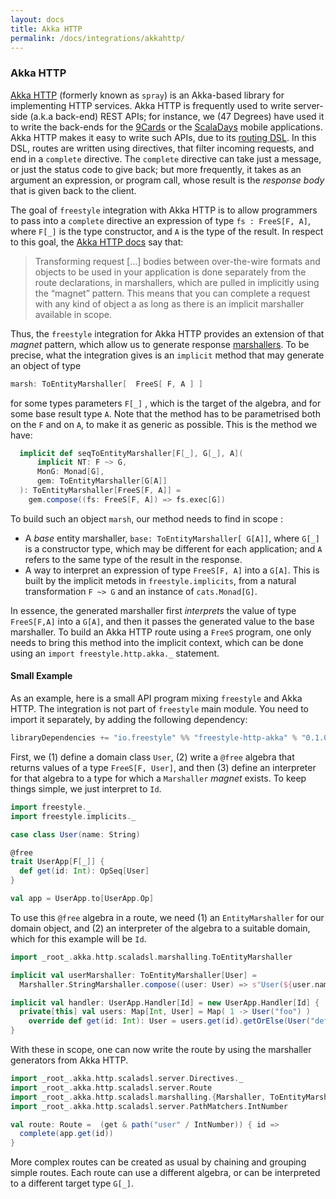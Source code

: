 ```yaml
---
layout: docs
title: Akka HTTP
permalink: /docs/integrations/akkahttp/
---
```


### Akka HTTP

[Akka HTTP](http://doc.akka.io/docs/akka-http/10.0.5/java/http/introduction.html) (formerly known as `spray`) is an Akka-based library for implementing HTTP services.
Akka HTTP is frequently used to write server-side (a.k.a back-end) REST APIs; for instance, we (47 Degrees) have used it to write the back-ends
for the [9Cards](https://github.com/47deg/nine-cards-backend) or the [ScalaDays](http://scaladays.org/) mobile applications.
Akka HTTP makes it easy to write such APIs, due to its [routing DSL](http://doc.akka.io/docs/akka-http/10.0.5/java/http/introduction.html).
In this DSL, routes are written using directives, that filter incoming requests, and end in a `complete` directive.
The `complete` directive can take just a message, or just the status code to give back; but more frequently, it takes as an argument
an expression, or program call, whose result is the _response body_ that is given back to the client.

The goal of `freestyle` integration with Akka HTTP is to allow programmers to pass into a `complete` directive an expression of type `fs : FreeS[F, A]`, 
where `F[_]` is the type constructor, and  `A` is the type of the result. In respect to this goal,
the [Akka HTTP docs](http://doc.akka.io/docs/akka-http/10.0.5/java/http/introduction.html#routing-dsl-for-http-servers) say that:

> Transforming request [...] bodies between over-the-wire formats and objects to be used in your application
> is done separately from the route declarations, in marshallers, which are pulled in implicitly using the “magnet” pattern.
> This means that you can complete a request with any kind of object a as long as there is an implicit marshaller available in scope.

Thus, the `freestyle` integration for Akka HTTP provides an extension of that _magnet_ pattern, which allow us to generate
response [marshallers](http://doc.akka.io/docs/akka-http/current/scala/http/common/marshalling.html).
To be precise, what the integration gives is an `implicit` method that may generate an object of type

```Scala
marsh: ToEntityMarshaller[  FreeS[ F, A ] ]
```
for some types parameters `F[_]` , which is the target of the algebra, and for some base result type `A`.
Note that the method has to be parametrised both on the `F` and on `A`, to make it as generic as possible.
This is the method we have:

```Scala
  implicit def seqToEntityMarshaller[F[_], G[_], A](
      implicit NT: F ~> G,
      MonG: Monad[G],
      gem: ToEntityMarshaller[G[A]]
  ): ToEntityMarshaller[FreeS[F, A]] =
    gem.compose((fs: FreeS[F, A]) => fs.exec[G])
```

To build such an object `marsh`, our method needs to find in scope :

* A _base_ entity marshaller, `base: ToEntityMarshaller[ G[A]]`, where `G[_]` is a constructor type, which may be different for each application; 
  and `A` refers to the same type of the result in the response.
* A way to interpret an expression of type `FreeS[F, A]` into a `G[A]`. This is built by the implicit metods in
  `freestyle.implicits`, from a natural transformation `F ~> G` and an instance of `cats.Monad[G]`.

In essence, the generated marshaller first _interprets_ the value of type `FreeS[F,A]` into a `G[A]`, and then it passes the generated
value to the base marshaller. To build an Akka HTTP route using a `FreeS` program, one only needs to bring this method into the implicit context, which can be done using an
`import freestyle.http.akka._` statement.

#### Small Example

As an example, here is a small API program mixing `freestyle` and Akka HTTP. The integration is not part of `freestyle` main module.
You need to import it separately, by adding the following dependency: 

```scala
libraryDependencies += "io.freestyle" %% "freestyle-http-akka" % "0.1.0"
```

First, we (1) define a domain class `User`, (2) write
a `@free` algebra that returns values of a type `FreeS[F, User]`, and then (3) define an interpreter for that algebra to a type for 
which a `Marshaller` _magnet_ exists. To keep things simple, we just interpret to `Id`.

```Scala
import freestyle._
import freestyle.implicits._

case class User(name: String)

@free
trait UserApp[F[_]] {
  def get(id: Int): OpSeq[User]
}

val app = UserApp.to[UserApp.Op]
```

To use this `@free` algebra in a route, we need (1) an `EntityMarshaller` for our domain object,
and (2) an interpreter of the algebra to a suitable domain, which for this example will be `Id`.

```Scala
import _root_.akka.http.scaladsl.marshalling.ToEntityMarshaller

implicit val userMarshaller: ToEntityMarshaller[User] =
  Marshaller.StringMarshaller.compose((user: User) => s"User(${user.name})")

implicit val handler: UserApp.Handler[Id] = new UserApp.Handler[Id] {
  private[this] val users: Map[Int, User] = Map( 1 -> User("foo") )
    override def get(id: Int): User = users.get(id).getOrElse(User("default"))
}
```

With these in scope, one can now write the route by using the marshaller generators from Akka HTTP.

```Scala
import _root_.akka.http.scaladsl.server.Directives._
import _root_.akka.http.scaladsl.server.Route
import _root_.akka.http.scaladsl.marshalling.{Marshaller, ToEntityMarshaller}
import _root_.akka.http.scaladsl.server.PathMatchers.IntNumber

val route: Route =  (get & path("user" / IntNumber)) { id =>
  complete(app.get(id))
}
```

More complex routes can be created as usual by chaining and grouping simple routes.
Each route can use a different algebra, or can be interpreted to a different target type `G[_]`.
